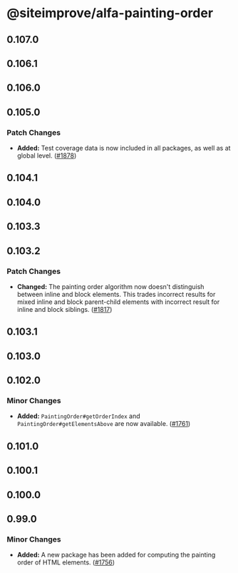 # @siteimprove/alfa-painting-order

## 0.107.0

## 0.106.1

## 0.106.0

## 0.105.0

### Patch Changes

- **Added:** Test coverage data is now included in all packages, as well as at global level. ([#1878](https://github.com/Siteimprove/alfa/pull/1878))

## 0.104.1

## 0.104.0

## 0.103.3

## 0.103.2

### Patch Changes

- **Changed:** The painting order algorithm now doesn't distinguish between inline and block elements. This trades incorrect results for mixed inline and block parent-child elements with incorrect result for inline and block siblings. ([#1817](https://github.com/Siteimprove/alfa/pull/1817))

## 0.103.1

## 0.103.0

## 0.102.0

### Minor Changes

- **Added:** `PaintingOrder#getOrderIndex` and `PaintingOrder#getElementsAbove` are now available. ([#1761](https://github.com/Siteimprove/alfa/pull/1761))

## 0.101.0

## 0.100.1

## 0.100.0

## 0.99.0

### Minor Changes

- **Added:** A new package has been added for computing the painting order of HTML elements. ([#1756](https://github.com/Siteimprove/alfa/pull/1756))
